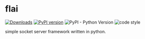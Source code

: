 # flai
[![Downloads](https://pepy.tech/badge/flai)](https://pepy.tech/project/flai)
[![PyPI version](https://img.shields.io/pypi/v/flai.svg)](https://badge.fury.io/py/flai)
![PyPI - Python Version](https://img.shields.io/pypi/pyversions/flai.svg)
![code style](https://img.shields.io/badge/code%20style-black-black.svg)

simple socket server framework written in python.
